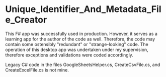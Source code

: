 # Unique_Identifier_And_Metadata_File_Creator

This F# app was successfully used in production. However, it serves as a learning app for the author of the code as well. Therefore, the code may contain some ostensibly "redundant" or "strange-looking" code. The operation of this desktop app was undertaken under my supervision, therefore exceptions and validations were coded accordingly.

Legacy C# code in the files GoogleSheetsHelper.cs, CreateCsvFile.cs, and CreateExcelFile.cs is not mine.
